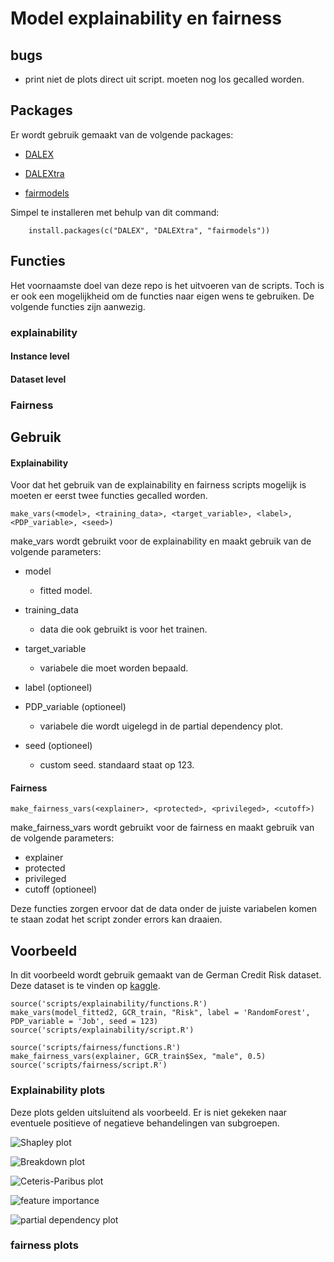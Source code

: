 # Model explainability en fairness

## bugs
- print niet de plots direct uit script. moeten nog los gecalled worden.

## Packages

Er wordt gebruik gemaakt van de volgende packages:

- [DALEX](https://modeloriented.github.io/DALEX/)  

- [DALEXtra](https://modeloriented.github.io/DALEXtra/)

- [fairmodels](https://modeloriented.github.io/fairmodels/)

Simpel te installeren met behulp van dit command:

        install.packages(c("DALEX", "DALEXtra", "fairmodels"))

## Functies
Het voornaamste doel van deze repo is het uitvoeren van de scripts. Toch is er ook een mogelijkheid om de functies naar eigen wens te gebruiken. De volgende functies zijn aanwezig.

### explainability

#### Instance level

#### Dataset level

### Fairness

## Gebruik

#### Explainability

Voor dat het gebruik van de explainability en fairness scripts mogelijk is moeten er eerst twee functies gecalled worden.

    make_vars(<model>, <training_data>, <target_variable>, <label>, <PDP_variable>, <seed>)

make_vars wordt gebruikt voor de explainability en maakt gebruik van de volgende parameters:

- model
    - fitted model.
- training_data
    - data die ook gebruikt is voor het trainen.
- target_variable
    - variabele die moet worden bepaald.


- label (optioneel)
- PDP_variable (optioneel)
    - variabele die wordt uigelegd in de partial dependency plot.
- seed (optioneel)
    - custom seed. standaard staat op 123.


#### Fairness

    make_fairness_vars(<explainer>, <protected>, <privileged>, <cutoff>)
    
make_fairness_vars wordt gebruikt voor de fairness en maakt gebruik van de volgende parameters:

- explainer
- protected
- privileged
- cutoff (optioneel)

Deze functies zorgen ervoor dat de data onder de juiste variabelen komen te staan zodat het script zonder errors kan draaien.


## Voorbeeld
In dit voorbeeld wordt gebruik gemaakt van de German Credit Risk dataset. Deze dataset is te vinden op [kaggle](https://www.kaggle.com/uciml/german-credit).

    source('scripts/explainability/functions.R')
    make_vars(model_fitted2, GCR_train, "Risk", label = 'RandomForest', PDP_variable = 'Job', seed = 123)   
    source('scripts/explainability/script.R') 

    source('scripts/fairness/functions.R')
    make_fairness_vars(explainer, GCR_train$Sex, "male", 0.5)
    source('scripts/fairness/script.R')

### Explainability plots
Deze plots gelden uitsluitend als voorbeeld. 
Er is niet gekeken naar eventuele positieve of negatieve behandelingen van subgroepen.

<img src="pictures/SHAP.png"
     alt="Shapley plot"
     style="center" />
     
<img src="pictures/breakdown.png"
     alt="Breakdown plot"
     style="center" />
     
<img src="pictures/ceteris.png"
     alt="Ceteris-Paribus plot"
     style="center" />
     
<img src="pictures/vip.png"
     alt="feature importance"
     style="center" />

<img src="pictures/pdp.png"
     alt="partial dependency plot"
     style="center" />
     
### fairness plots

